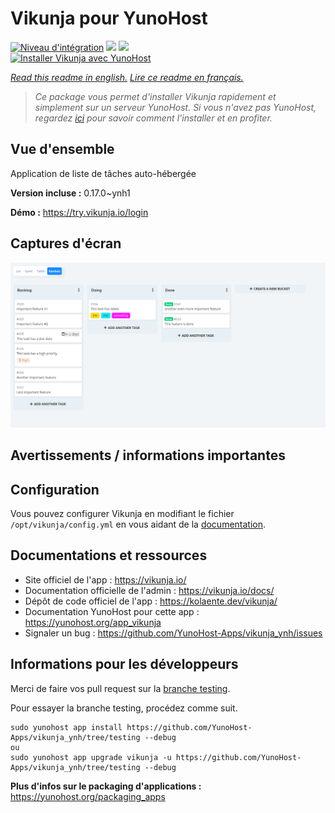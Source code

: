 # Vikunja pour YunoHost

[![Niveau d'intégration](https://dash.yunohost.org/integration/vikunja.svg)](https://dash.yunohost.org/appci/app/vikunja) ![](https://ci-apps.yunohost.org/ci/badges/vikunja.status.svg) ![](https://ci-apps.yunohost.org/ci/badges/vikunja.maintain.svg)  
[![Installer Vikunja avec YunoHost](https://install-app.yunohost.org/install-with-yunohost.svg)](https://install-app.yunohost.org/?app=vikunja)

*[Read this readme in english.](./README.md)*
*[Lire ce readme en français.](./README_fr.md)*

> *Ce package vous permet d'installer Vikunja rapidement et simplement sur un serveur YunoHost.
Si vous n'avez pas YunoHost, regardez [ici](https://yunohost.org/#/install) pour savoir comment l'installer et en profiter.*

## Vue d'ensemble

Application de liste de tâches auto-hébergée 

**Version incluse :** 0.17.0~ynh1

**Démo :** https://try.vikunja.io/login

## Captures d'écran

![](./doc/screenshots/kanban.png)

## Avertissements / informations importantes

## Configuration

Vous pouvez configurer Vikunja en modifiant le fichier `/opt/vikunja/config.yml` en vous aidant de la [documentation](https://vikunja.io/docs/config-options/).
## Documentations et ressources

* Site officiel de l'app : https://vikunja.io/
* Documentation officielle de l'admin : https://vikunja.io/docs/
* Dépôt de code officiel de l'app : https://kolaente.dev/vikunja/
* Documentation YunoHost pour cette app : https://yunohost.org/app_vikunja
* Signaler un bug : https://github.com/YunoHost-Apps/vikunja_ynh/issues

## Informations pour les développeurs

Merci de faire vos pull request sur la [branche testing](https://github.com/YunoHost-Apps/vikunja_ynh/tree/testing).

Pour essayer la branche testing, procédez comme suit.
```
sudo yunohost app install https://github.com/YunoHost-Apps/vikunja_ynh/tree/testing --debug
ou
sudo yunohost app upgrade vikunja -u https://github.com/YunoHost-Apps/vikunja_ynh/tree/testing --debug
```

**Plus d'infos sur le packaging d'applications :** https://yunohost.org/packaging_apps